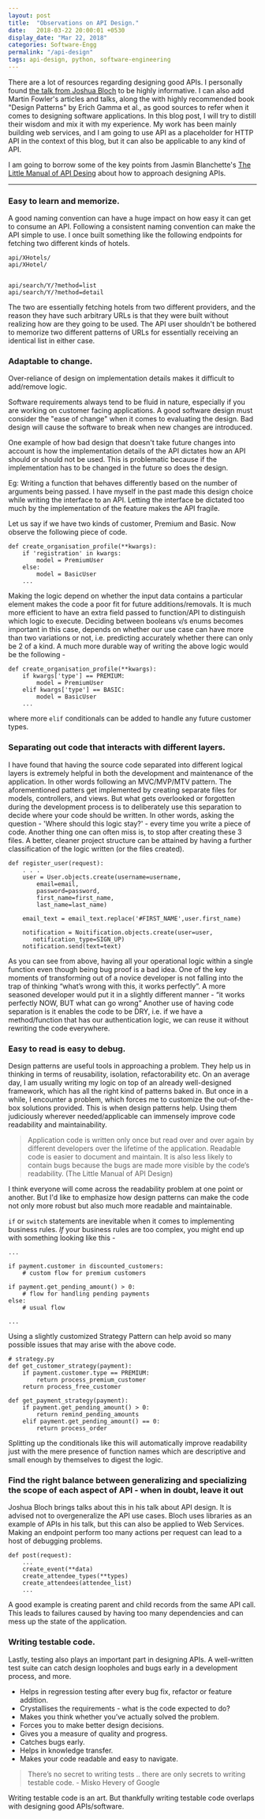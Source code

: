 ```yaml
---
layout: post
title:  "Observations on API Design."
date:   2018-03-22 20:00:01 +0530
display_date: "Mar 22, 2018"
categories: Software-Engg
permalink: "/api-design"
tags: api-design, python, software-engineering
---
```



There are a lot of resources regarding designing good APIs. I personally found [the talk from Joshua Bloch](https://www.youtube.com/watch?v=aAb7hSCtvGw) to be highly informative.  I can also add Martin Fowler's articles and talks, along the with highly recommended book "Design Patterns" by Erich Gamma et al., as good sources to refer when it comes to designing software applications. In this blog post, I will try to distill their wisdom and mix it with my experience. My work has been mainly building web services, and I am going to use API as a placeholder for HTTP API in the context of this blog, but it can also be applicable to any kind of API.

I am going to borrow some of the key points from Jasmin Blanchette's [The Little Manual of API Desing](https://issuu.com/madman1969/docs/the_little_manual_of_api_design) about how to approach designing APIs.

---

### Easy to learn and memorize.
A good naming convention can have a huge impact on how easy it can get to consume an API. Following a consistent naming convention can make the API simple to use. I once built something like the following endpoints for fetching two different kinds of hotels. 
```
api/XHotels/
api/XHotel/


api/search/Y/?method=list
api/search/Y/?method=detail
```
The two are essentially fetching hotels from two different providers, and the reason they have such arbitrary URLs is that they were built without realizing how are they going to be used. The API user shouldn't be bothered to memorize two different patterns of URLs for essentially receiving an identical list in either case.


### Adaptable to change. 
 
Over-reliance of design on implementation details makes it difficult to add/remove logic. 

Software requirements always tend to be fluid in nature, especially if you are working on customer facing applications. A good software design must consider the "ease of change" when it comes to evaluating the design. Bad design will cause the software to break when new changes are introduced.

One example of how bad design that doesn't take future changes into account is how the implementation details of the API dictates how an API should or should not be used. This is problematic because if the implementation has to be changed in the future so does the design.

Eg: Writing a function that behaves differently based on the number of arguments being passed. I have myself in the past made this design choice while writing the interface to an API. Letting the interface be dictated too much by the implementation of the feature makes the API fragile. 

Let us say if we have two kinds of customer, Premium and Basic. Now observe the following piece of code. 

    def create_organisation_profile(**kwargs):
        if 'registration' in kwargs:
            model = PremiumUser
        else:
            model = BasicUser
        ...

Making the logic depend on whether the input data contains a particular element makes the code a poor fit for future additions/removals. It is much more efficient to have an extra field passed to function/API to distinguish which logic to execute. Deciding between booleans v/s enums becomes important in this case, depends on whether our use case can have more than two variations or not, i.e. predicting accurately whether there can only be 2 of a kind. A much more durable way of writing the above logic would be the following -
    
    def create_organisation_profile(**kwargs):
        if kwargs['type'] == PREMIUM:
            model = PremiumUser
        elif kwargs['type'] == BASIC:
            model = BasicUser
        ...

where more `elif` conditionals can be added to handle any future customer types.

### Separating out code that interacts with different layers.

I have found that having the source code separated into different logical layers is extremely helpful in both the development and maintenance of the application. In other words following an MVC/MVP/MTV pattern. The aforementioned patters get implemented by creating separate files for models, controllers, and views. But what gets overlooked or forgotten during the development process is to deliberately use this separation to decide where your code should be written. In other words, asking the question - 'Where should this logic stay?' - every time you write a piece of code. Another thing one can often miss is, to stop after creating these 3 files. A better, cleaner project structure can be attained by having a further classification of the logic written (or the files created).
    
    def register_user(request):
        . . .
        user = User.objects.create(username=username,
            email=email,
            password=password,
            first_name=first_name,
            last_name=last_name)
        
        email_text = email_text.replace('#FIRST_NAME',user.first_name)
        
        notification = Noitification.objects.create(user=user,
           notification_type=SIGN_UP)
        notification.send(text=text)
        

As you can see from above, having all your operational logic within a single function even though being bug proof is a bad idea. One of the key moments of transforming out of a novice developer is not falling into the trap of thinking “what’s wrong with this, it works perfectly”. A more seasoned developer would put it in a slightly different manner - “it works perfectly NOW, BUT what can go wrong”
Another use of having code separation is it enables the code to be DRY, i.e. if we have a method/function that has our authentication logic, we can reuse it without rewriting the code everywhere.

 

### Easy to read is easy to debug. 
Design patterns are useful tools in approaching a problem. They help us in thinking in terms of reusability, isolation, refactorability etc. On an average day, I am usually writing my logic on top of an already well-designed framework, which has all the right kind of patterns baked in. But once in a while, I encounter a problem, which forces me to customize the out-of-the-box solutions provided. This is when design patterns help. Using them judiciously wherever needed/applicable can immensely improve code readability and maintainability.

> Application code is written only once but read over and over again by different developers over the lifetime of the application. Readable code is easier to document and maintain. It is also less likely to contain bugs because the bugs are made more visible by the code’s readability. (The Little Manual of API Design)

I think everyone will come across the readability problem at one point or another. But I'd like to emphasize how design patterns can make the code not only more robust but also much more readable and maintainable.

`if` or `switch` statements are inevitable when it comes to implementing business rules. *If* your business rules are too complex, you might end up with something looking like this -

```
...

if payment.customer in discounted_customers:
    # custom flow for premium customers

if payment.get_pending_amount() > 0:
    # flow for handling pending payments
else:
    # usual flow 

...

```

Using a slightly customized Strategy Pattern can help avoid so many possible issues that may arise with the above code.

```
# strategy.py
def get_customer_strategy(payment):
    if payment.customer.type == PREMIUM:
        return process_premium_customer
    return process_free_customer

def get_payment_strategy(payment):
    if payment.get_pending_amount() > 0:
        return remind_pending_amounts
    elif payment.get_pending_amount() == 0:
        return process_order
```
Splitting up the conditionals like this will automatically improve readability just with the mere presence of function names which are descriptive and small enough by themselves to digest the logic.


### Find the right balance between generalizing and specializing the scope of each aspect of API - when in doubt, leave it out
Joshua Bloch brings talks about this in his talk about API design. 
It is advised not to overgeneralize the API use cases. Bloch uses libraries as an example of APIs in his talk, but this can also be applied to Web Services. Making an endpoint perform too many actions per request can lead to a host of debugging problems. 
    
    def post(request):
        ...
        create_event(**data)
        create_attendee_types(**types)
        create_attendees(attendee_list)
        ...

A good example is creating parent and child records from the same API call. This leads to failures caused by having too many dependencies and can mess up the state of the application. 

### Writing testable code.
Lastly, testing also plays an important part in designing APIs. A well-written test suite can catch design loopholes and bugs early in a development process, and more.
- Helps in regression testing after every bug fix, refactor or feature addition.
- Crystallises the requirements - what is the code expected to do? 
- Makes you think whether you’ve actually solved the problem.
- Forces you to make better design decisions.
- Gives you a measure of quality and progress.
- Catches bugs early.
- Helps in knowledge transfer. 
- Makes your code readable and easy to navigate.

> There’s no secret to writing tests .. there are only secrets to writing testable code. - Misko Hevery of Google

Writing testable code is an art. But thankfully writing testable code overlaps with designing good APIs/software. 




